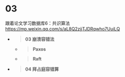 
# 03

跟着论文学习数据库6：共识算法 https://mp.weixin.qq.com/s/aL8Q2zjjTJDRqwho7UuiLQ
- > **03 崩溃容错法**
  * > **Paxos**
  * > **Raft**
- > **04 拜占庭容错算**
